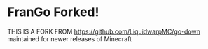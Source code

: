 # FranGo Forked!
THIS IS A FORK FROM https://github.com/LiquidwarpMC/go-down maintained for newer releases of Minecraft
